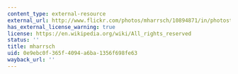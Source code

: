 ```yaml
---
content_type: external-resource
external_url: http://www.flickr.com/photos/mharrsch/10894871/in/photostream/
has_external_license_warning: true
license: https://en.wikipedia.org/wiki/All_rights_reserved
status: ''
title: mharrsch
uid: 0e9ebc0f-365f-4094-a6ba-1356f698fe63
wayback_url: ''
---
```

